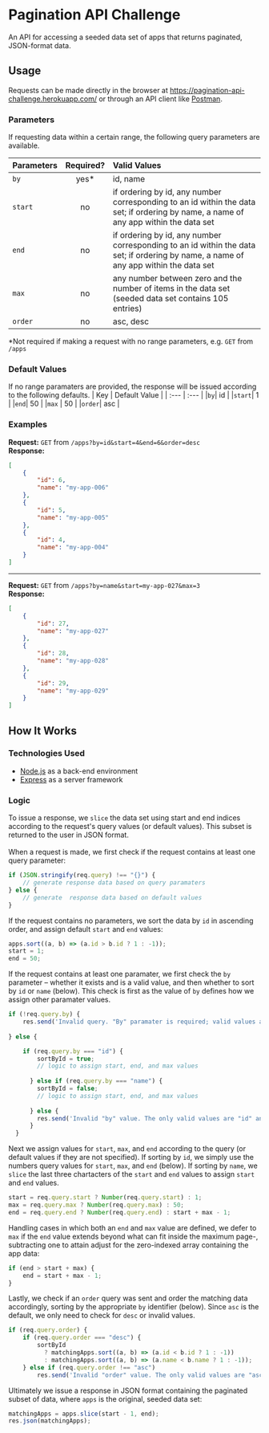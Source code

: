 # Pagination API Challenge
An API for accessing a seeded data set of apps that returns paginated, JSON-format data. 

## Usage
Requests can be made directly in the browser at https://pagination-api-challenge.herokuapp.com/ or through an API client like [Postman](https://www.postman.com/).
### Parameters 
If requesting data within a certain range, the following query parameters are available. 

| Parameters       | Required?     | Valid Values|
| :------------- | :----------: | :----------- |
|  `by` | yes*   | id, name    |
|  `start` | no   | if ordering by id, any number corresponding to an id within the data set; if ordering by name, a name of any app within the data set |
|  `end` | no   | if ordering by id, any number corresponding to an id within the data set; if ordering by name, a name of any app within the data set |
|  `max` | no   | any number between zero and the number of items in the data set (seeded data set contains 105 entries) |
|  `order` | no   | asc, desc    |

*Not required if making a request with no range parameters, e.g. `GET` from `/apps`

### Default Values
If no range paramaters are provided, the response will be issued according to the following defaults. 
| Key | Default Value |
| :--- | :--- |
|`by`| id |
|`start`| 1 |
|`end`| 50 |
|`max` | 50 |
|`order`| asc |

### Examples

**Request:** `GET` from `/apps?by=id&start=4&end=6&order=desc` 
<br/>
**Response:** 
```json
[
    {
        "id": 6,
        "name": "my-app-006"
    },
    {
        "id": 5,
        "name": "my-app-005"
    },
    {
        "id": 4,
        "name": "my-app-004"
    }
]
```
---
**Request:** `GET` from `/apps?by=name&start=my-app-027&max=3`  
**Response:**
```json
[
    {
        "id": 27,
        "name": "my-app-027"
    },
    {
        "id": 28,
        "name": "my-app-028"
    },
    {
        "id": 29,
        "name": "my-app-029"
    }
]
```

## How It Works

### Technologies Used
- [Node.js](https://nodejs.org/en/) as a back-end environment
- [Express](https://expressjs.com/) as a server framework

### Logic
To issue a response, we `slice` the data set using start and end indices according to the request's query values (or default values). This subset is returned to the user in JSON format.   
<br/>
When a request is made, we first check if the request contains at least one query parameter:
```JavaScript
if (JSON.stringify(req.query) !== "{}") {
    // generate response data based on query paramaters
} else {
    // generate  response data based on default values
}
```
If the request contains no parameters, we sort the data by `id` in ascending order, and assign default `start` and `end` values:
```JavaScript
apps.sort((a, b) => (a.id > b.id ? 1 : -1));
start = 1;
end = 50;
```
If the request contains at least one paramater, we first check the `by` parameter – whether it exists and is a valid value, and then whether to sort by `id` or `name` (below). This check is first as the value of `by` defines how we assign other paramater values.  
```JavaScript
if (!req.query.by) {
    res.send('Invalid query. "By" paramater is required; valid values are "id" and "name".');
    
} else {

    if (req.query.by === "id") {
        sortById = true;
        // logic to assign start, end, and max values
        
      } else if (req.query.by === "name") {
        sortById = false;
        // logic to assign start, end, and max values
        
      } else {
        res.send('Invalid "by" value. The only valid values are "id" and "name".');
      }
  }
```
Next we assign values for `start`, `max`, and `end` according to the query (or default values if they are not specified). If sorting by `id`, we simply use the numbers query values for `start`, `max`, and `end` (below). If sorting by `name`, we `slice` the last three chartacters of the `start` and `end` values to assign `start` and `end` values.   
```JavaScript
start = req.query.start ? Number(req.query.start) : 1;
max = req.query.max ? Number(req.query.max) : 50;
end = req.query.end ? Number(req.query.end) : start + max - 1;
```
Handling cases in which both an `end` and `max` value are defined, we defer to `max` if the `end` value extends beyond what can fit inside the
maximum page-, subtracting one to attain adjust for the zero-indexed array containing the app data:
```JavaScript
if (end > start + max) {
    end = start + max - 1;
}
```
Lastly, we check if an `order` query was sent and order the matching data accordingly, sorting by the appropriate `by` identifier (below). Since `asc` is the default, we only need to check for `desc` or invalid values. 
```JavaScript
if (req.query.order) {
    if (req.query.order === "desc") {
        sortById
          ? matchingApps.sort((a, b) => (a.id < b.id ? 1 : -1))
          : matchingApps.sort((a, b) => (a.name < b.name ? 1 : -1));
    } else if (req.query.order !== "asc")
        res.send('Invalid "order" value. The only valid values are "asc" and "desc".');
```
Ultimately we issue a response in JSON format containing the paginated subset of data, where `apps` is the original, seeded data set: 
```JavaScript
matchingApps = apps.slice(start - 1, end);
res.json(matchingApps);
```


